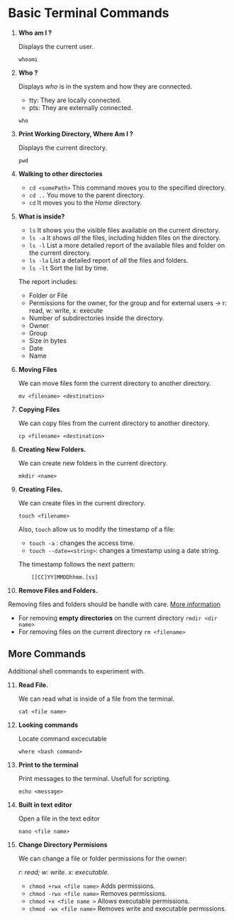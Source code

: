 # Basic Terminal Commands  

1. **Who am I ?**  

    Displays the current user.  

    `whoami` 

2. **Who ?** 

    Displays *who* is in the system and how they are connected.

    - tty: They are locally connected.    
    - pts: They are externally connected.  

    `who`

3. **Print Working Directory, Where Am I ?**

    Displays the current directory. 

    `pwd`

4. **Walking to other directories**

    - `cd <somePath>` This command moves you to the specified directory.   
    - `cd ..` You move to the parent directory.  
    - `cd`  It moves you to the *Home* directory.  

5. **What is inside?** 

    - `ls` It shows you the visible files available on the current directory.  
    - `ls -a` It shows *all* the files, including hidden files on the directory.   
    - `ls -l` List a more detailed report of the available files and folder on the current directory.  
    - `ls -la` List a detailed report of *all* the files and folders. 
    - `ls -lt` Sort the list by time.  

    The report includes:  

    - Folder or File
    - Permissions for the owner, for the group and for external users -> r: read, w: write, x: execute
    - Number of subdirectories inside the directory. 
    - Owner
    - Group
    - Size in bytes
    - Date
    - Name

6.  **Moving Files**

    We can move files form the current directory to another directory.

    `mv <filename> <destination>`

7. **Copying Files**  

    We can copy files from the current directory to another directory.  

    `cp <filename> <destination>`

8. **Creating New Folders.**  

    We can create new folders in the current directory.  

    `mkdir <name>`

9. **Creating Files.**  

    We can create files in the current directory.  

    `touch <filename>`

    Also, `touch` allow us to modify the timestamp of a file: 
    - `touch -a` : changes the access time.
    - `touch --date=<string>`: changes a timestamp using a date string.  
    
    The timestamp follows the next pattern: 
    
    ```
        [[CC]YY]MMDDhhmm.[ss]

    ```

10. **Remove Files and Folders.**  

Removing files and folders should be handle with care. 
[More information](https://www.hostinger.com/tutorials/how-to-remove-files-and-folders-using-linux-command-line/)

- For removing **empty directories** on the current directory `rmdir <dir name>`
- For removing files on the current directory `rm <filename>`


## More Commands  

Additional shell commands to experiment with.  

11. **Read File.**  

    We can read what is inside of a file from the terminal. 

    `cat <file name>`  

12. **Looking commands**  

    Locate command excecutable  

    `where <bash command>`

13. **Print to the terminal**  

    Print messages to the terminal. Usefull for scripting.

    `echo <message>`

14. **Built in text editor**

    Open a file in the text editor

    `nano <file name>`


15. **Change Directory Permisions**

    We can change a file or folder permissions for the owner:  
    
    *r: read; w: write. x: executable.*      

    - `chmod +rwx <file name>` Adds permissions.
    - `chmod -rwx <file name>` Removes permissions.  
    - `chmod +x <file name >` Allows executable permissions.  
    - `chmod -wx <file name>` Removes write and executable permissions.  


